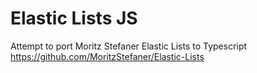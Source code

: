 # Elastic Lists JS

Attempt to port Moritz Stefaner Elastic Lists to Typescript https://github.com/MoritzStefaner/Elastic-Lists